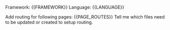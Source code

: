 Framework: {{FRAMEWORK}}
Language: {{LANGUAGE}}

Add routing for following pages:
{{PAGE_ROUTES}}
Tell me which files need to be updated or created to setup routing.